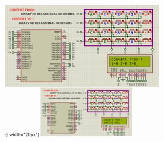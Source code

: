 ![converter project photo](Photos/LCD_KPD_Converter.png){: width="20px"}
<img src="Photos/LCD_KPD_Converter.png" width="300">

